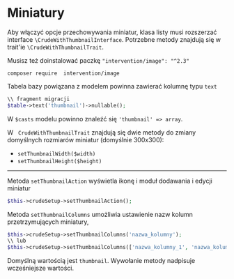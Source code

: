 Miniatury
===

Aby włączyć opcje przechowywania miniatur, klasa listy musi rozszerzać interface `\CrudeWithThumbnailInterface`. Potrzebne metody znajdują się w trait'ie `\CrudeWithThumbnailTrait`.

Musisz też doinstalować paczkę `"intervention/image": "^2.3"`

```
composer require  intervention/image
```

Tabela bazy powiązana z modelem powinna zawierać kolumnę typu `text`

```php
\\ fragment migracji
$table->text('thumbnail')->nullable();
```

W  `$casts` modelu powinno znaleźć się `'thumbnail' => array`.

W ` CrudeWithThumbnailTrait` znajdują się dwie metody do zmiany domyślnych rozmiarów miniatur (domyślnie 300x300):
* `setThumbnailWidth($width)`
* `setThumbnailHeight($height)`

---

Metoda `setThumbnailAction` wyświetla ikonę i moduł dodawania i edycji miniatur
```php
$this->crudeSetup->setThumbnailAction();
```

Metoda `setThumbnailColumns` umożliwia ustawienie nazw kolumn przetrzymujących miniatury,

```php
$this->crudeSetup->setThumbnailColumns('nazwa_kolumny');
\\ lub
$this->crudeSetup->setThumbnailColumns(['nazwa_kolumny_1', 'nazwa_kolumny_2']);
```

Domyślną wartością jest `thumbnail`. Wywołanie metody nadpisuje wcześniejsze wartości.
